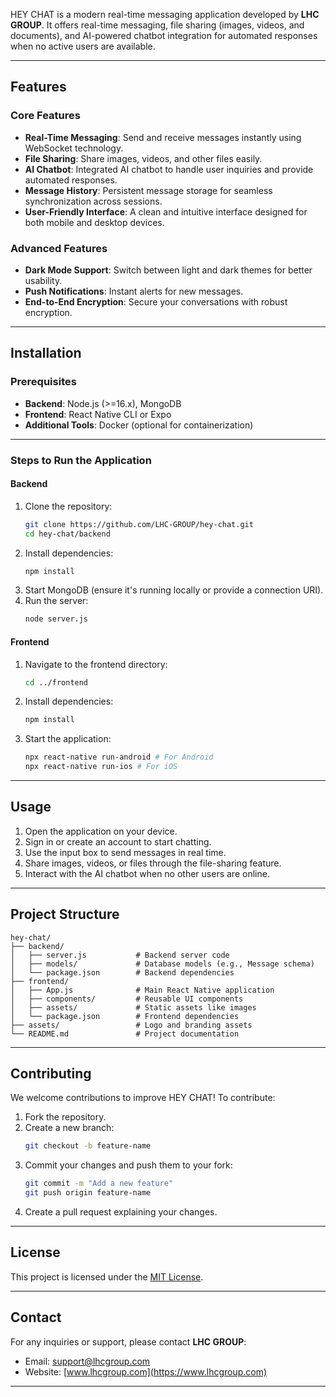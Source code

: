 HEY CHAT is a modern real-time messaging application developed by **LHC GROUP**. It offers real-time messaging, file sharing (images, videos, and documents), and AI-powered chatbot integration for automated responses when no active users are available.

---

## Features

### Core Features
- **Real-Time Messaging**: Send and receive messages instantly using WebSocket technology.
- **File Sharing**: Share images, videos, and other files easily.
- **AI Chatbot**: Integrated AI chatbot to handle user inquiries and provide automated responses.
- **Message History**: Persistent message storage for seamless synchronization across sessions.
- **User-Friendly Interface**: A clean and intuitive interface designed for both mobile and desktop devices.

### Advanced Features
- **Dark Mode Support**: Switch between light and dark themes for better usability.
- **Push Notifications**: Instant alerts for new messages.
- **End-to-End Encryption**: Secure your conversations with robust encryption.

---

## Installation

### Prerequisites
- **Backend**: Node.js (>=16.x), MongoDB
- **Frontend**: React Native CLI or Expo
- **Additional Tools**: Docker (optional for containerization)

---

### Steps to Run the Application

#### Backend
1. Clone the repository:
   ```bash
   git clone https://github.com/LHC-GROUP/hey-chat.git
   cd hey-chat/backend
   ```
2. Install dependencies:
   ```bash
   npm install
   ```
3. Start MongoDB (ensure it's running locally or provide a connection URI).
4. Run the server:
   ```bash
   node server.js
   ```

#### Frontend
1. Navigate to the frontend directory:
   ```bash
   cd ../frontend
   ```
2. Install dependencies:
   ```bash
   npm install
   ```
3. Start the application:
   ```bash
   npx react-native run-android # For Android
   npx react-native run-ios # For iOS
   ```

---

## Usage

1. Open the application on your device.
2. Sign in or create an account to start chatting.
3. Use the input box to send messages in real time.
4. Share images, videos, or files through the file-sharing feature.
5. Interact with the AI chatbot when no other users are online.

---

## Project Structure

```plaintext
hey-chat/
├── backend/
│   ├── server.js           # Backend server code
│   ├── models/             # Database models (e.g., Message schema)
│   └── package.json        # Backend dependencies
├── frontend/
│   ├── App.js              # Main React Native application
│   ├── components/         # Reusable UI components
│   ├── assets/             # Static assets like images
│   └── package.json        # Frontend dependencies
├── assets/                 # Logo and branding assets
└── README.md               # Project documentation
```

---

## Contributing

We welcome contributions to improve HEY CHAT! To contribute:
1. Fork the repository.
2. Create a new branch:
   ```bash
   git checkout -b feature-name
   ```
3. Commit your changes and push them to your fork:
   ```bash
   git commit -m "Add a new feature"
   git push origin feature-name
   ```
4. Create a pull request explaining your changes.

---

## License

This project is licensed under the [MIT License](LICENSE).

---

## Contact

For any inquiries or support, please contact **LHC GROUP**:
- Email: support@lhcgroup.com
- Website: [www.lhcgroup.com](https://www.lhcgroup.com)

---
